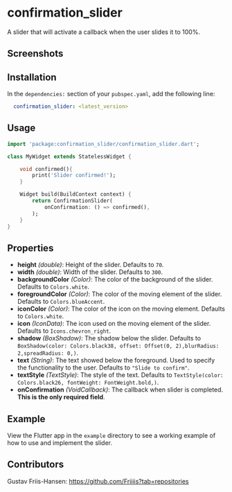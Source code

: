 # confirmation_slider

A slider that will activate a callback when the user slides it to 100%.

## Screenshots

## Installation

In the `dependencies:` section of your `pubspec.yaml`, add the following line:

```yaml
  confirmation_slider: <latest_version>
```

## Usage

```dart
import 'package:confirmation_slider/confirmation_slider.dart';

class MyWidget extends StatelessWidget {

    void confirmed(){
        print('Slider confirmed!');
    }

    Widget build(BuildContext context) {
        return ConfirmationSlider(
            onConfirmation: () => confirmed(),
        );
    }
}
```

## Properties

- **height** *(double)*: Height of the slider. Defaults to `70`.
- **width** *(double)*: Width of the slider. Defaults to `300`.
- **backgroundColor** *(Color)*: The color of the background of the slider. Defaults to `Colors.white`.
- **foregroundColor** *(Color)*: The color of the moving element of the slider. Defaults to `Colors.blueAccent`.
- **iconColor** *(Color)*: The color of the icon on the moving element. Defaults to `Colors.white`.
- **icon** *(IconData)*: The icon used on the moving element of the slider. Defaults to `Icons.chevron_right`.
- **shadow** *(BoxShadow)*: The shadow below the slider. Defaults to `BoxShadow(color: Colors.black38, offset: Offset(0, 2),blurRadius: 2,spreadRadius: 0,)`.
- **text** *(String)*: The text showed below the foreground. Used to specify the functionality to the user. Defaults to `"Slide to confirm"`.
- **textStyle** *(TextStyle)*: The style of the text. Defaults to `TextStyle(color: Colors.black26, fontWeight: FontWeight.bold,)`.
- **onConfirmation** *(VoidCallback)*: The callback when slider is completed. **This is the only required field**.

## Example

View the Flutter app in the `example` directory to see a working example of how to use and implement the slider.

## Contributors

Gustav Friis-Hansen: https://github.com/Friiiis?tab=repositories